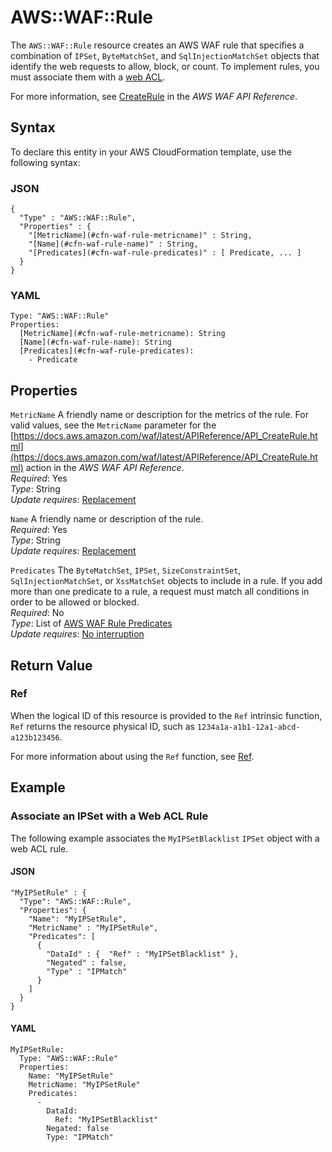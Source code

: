 # AWS::WAF::Rule<a name="aws-resource-waf-rule"></a>

The `AWS::WAF::Rule` resource creates an AWS WAF rule that specifies a combination of `IPSet`, `ByteMatchSet`, and `SqlInjectionMatchSet` objects that identify the web requests to allow, block, or count\. To implement rules, you must associate them with a [web ACL](aws-resource-waf-webacl.md)\.

For more information, see [CreateRule](https://docs.aws.amazon.com/waf/latest/APIReference/API_CreateRule.html) in the *AWS WAF API Reference*\.

## Syntax<a name="aws-resource-waf-rule-syntax"></a>

To declare this entity in your AWS CloudFormation template, use the following syntax:

### JSON<a name="aws-resource-waf-rule-syntax.json"></a>

```
{
  "Type" : "AWS::WAF::Rule",
  "Properties" : {
    "[MetricName](#cfn-waf-rule-metricname)" : String,
    "[Name](#cfn-waf-rule-name)" : String,
    "[Predicates](#cfn-waf-rule-predicates)" : [ Predicate, ... ]
  }
}
```

### YAML<a name="aws-resource-waf-rule-syntax.yaml"></a>

```
Type: "AWS::WAF::Rule"
Properties: 
  [MetricName](#cfn-waf-rule-metricname): String
  [Name](#cfn-waf-rule-name): String
  [Predicates](#cfn-waf-rule-predicates):
    - Predicate
```

## Properties<a name="w4ab1c21c10d210c21b9"></a>

`MetricName`  <a name="cfn-waf-rule-metricname"></a>
A friendly name or description for the metrics of the rule\. For valid values, see the `MetricName` parameter for the [https://docs.aws.amazon.com/waf/latest/APIReference/API_CreateRule.html](https://docs.aws.amazon.com/waf/latest/APIReference/API_CreateRule.html) action in the *AWS WAF API Reference*\.  
*Required*: Yes  
*Type*: String  
*Update requires*: [Replacement](using-cfn-updating-stacks-update-behaviors.md#update-replacement)

`Name`  <a name="cfn-waf-rule-name"></a>
A friendly name or description of the rule\.  
*Required*: Yes  
*Type*: String  
*Update requires*: [Replacement](using-cfn-updating-stacks-update-behaviors.md#update-replacement)

`Predicates`  <a name="cfn-waf-rule-predicates"></a>
The `ByteMatchSet`, `IPSet`, `SizeConstraintSet`, `SqlInjectionMatchSet`, or `XssMatchSet` objects to include in a rule\. If you add more than one predicate to a rule, a request must match all conditions in order to be allowed or blocked\.  
*Required*: No  
*Type*: List of [AWS WAF Rule Predicates](aws-properties-waf-rule-predicates.md)  
*Update requires*: [No interruption](using-cfn-updating-stacks-update-behaviors.md#update-no-interrupt)

## Return Value<a name="w4ab1c21c10d210c21c11"></a>

### Ref<a name="w4ab1c21c10d210c21c11b2"></a>

When the logical ID of this resource is provided to the `Ref` intrinsic function, `Ref` returns the resource physical ID, such as `1234a1a-a1b1-12a1-abcd-a123b123456`\.

For more information about using the `Ref` function, see [Ref](intrinsic-function-reference-ref.md)\.

## Example<a name="w4ab1c21c10d210c21c13"></a>

### Associate an IPSet with a Web ACL Rule<a name="w4ab1c21c10d210c21c13b2"></a>

The following example associates the `MyIPSetBlacklist` `IPSet` object with a web ACL rule\.

#### JSON<a name="aws-resource-waf-rule-example.json"></a>

```
"MyIPSetRule" : {
  "Type": "AWS::WAF::Rule",
  "Properties": {
    "Name": "MyIPSetRule",
    "MetricName" : "MyIPSetRule",
    "Predicates": [
      {
        "DataId" : {  "Ref" : "MyIPSetBlacklist" },
        "Negated" : false,
        "Type" : "IPMatch"
      }
    ]
  }      
}
```

#### YAML<a name="aws-resource-waf-rule-example.yaml"></a>

```
MyIPSetRule: 
  Type: "AWS::WAF::Rule"
  Properties: 
    Name: "MyIPSetRule"
    MetricName: "MyIPSetRule"
    Predicates: 
      - 
        DataId: 
          Ref: "MyIPSetBlacklist"
        Negated: false
        Type: "IPMatch"
```